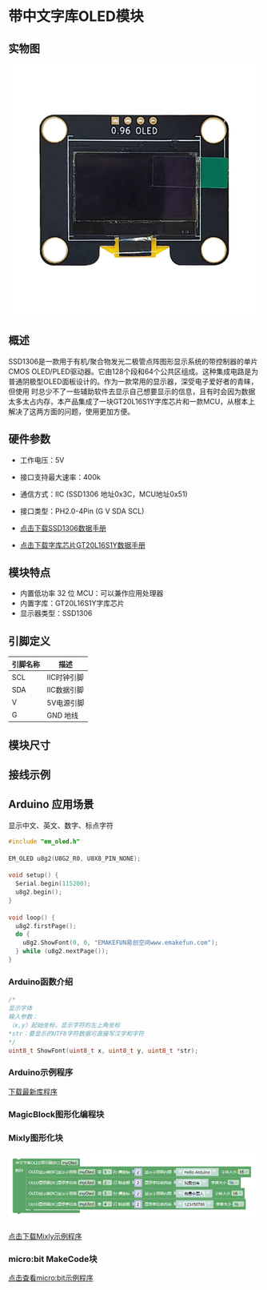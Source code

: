 # 带中文字库OLED模块

## 实物图

![实物图](picture\3a163ad37b03118028591609304835f.jpg)

## 概述

SSD1306是一款用于有机/聚合物发光二极管点阵图形显示系统的带控制器的单片CMOS OLED/PLED驱动器。它由128个段和64个公共区组成。这种集成电路是为普通阴极型OLED面板设计的。作为一款常用的显示器，深受电子爱好者的青睐，但使用 时总少不了一些辅助软件去显示自己想要显示的信息，且有时会因为数据太多太占内存，本产品集成了一块GT20L16S1Y字库芯片和一款MCU，从根本上解决了这两方面的问题，使用更加方便。

## 硬件参数

- 工作电压：5V
- 接口支持最大速率：400k
- 通信方式：IIC (SSD1306 地址0x3C，MCU地址0x51)
- 接口类型：PH2.0-4Pin (G V SDA SCL)

- <a href="zh-cn/ph2.0_sensors/displayers/GT20L16S1Y_OLED/SSD1306.pdf" target="_blank">点击下载SSD1306数据手册</a>

- <a href="zh-cn/ph2.0_sensors/displayers/GT20L16S1Y_OLED/GT20L16S1Ydatasheet.pdf" target="_blank">点击下载字库芯片GT20L16S1Y数据手册</a>

## 模块特点

- 内置低功率 32 位 MCU：可以兼作应用处理器
- 内置字库：GT20L16S1Y字库芯片
- 显示器类型：SSD1306

## 引脚定义

| 引脚名称 | 描述       |
| -------- | ---------- |
| SCL       | IIC时钟引脚 |
| SDA       | IIC数据引脚 |
| V        | 5V电源引脚 |
| G        | GND 地线   |

## 模块尺寸

## 接线示例

## Arduino 应用场景

显示中文、英文、数字、标点字符

```c++
#include "em_oled.h"

EM_OLED u8g2(U8G2_R0, U8X8_PIN_NONE);

void setup() {
  Serial.begin(115200);
  u8g2.begin();
}

void loop() {
  u8g2.firstPage();
  do {
    u8g2.ShowFont(0, 0, "EMAKEFUN易创空间www.emakefun.com");
  } while (u8g2.nextPage());
}
```

### Arduino函数介绍

```c++
/*
显示字体
输入参数：
（x,y）起始坐标，显示字符的左上角坐标 
*str：要显示的UTF8字符数据可直接写汉字和字符
*/
uint8_t ShowFont(uint8_t x, uint8_t y, uint8_t *str);
```

### Arduino示例程序

<a href="zh-cn/ph2.0_sensors/displayers/GT20L16S1Y_OLED/GT20L16S1Y_OLED.zip" download>下载最新库程序</a>

### MagicBlock图形化编程块

### Mixly图形化块

![oled_mixly](picture/oled.png)

<a href="zh-cn/ph2.0_sensors/displayers/GT20L16S1Y_OLED/oled_mixly.zip" download>点击下载Mixly示例程序</a>

### micro:bit MakeCode块

<a href="https://makecode.microbit.org/_1xP2br2C10zX" target="_blank">点击查看micro:bit示例程序</a>
